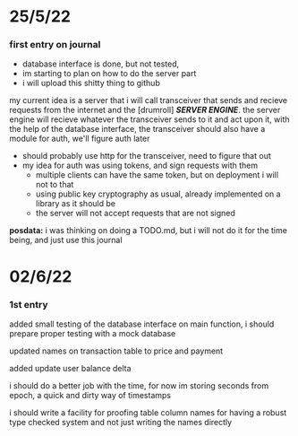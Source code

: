 # 25/5/22
### first entry on journal
- database interface is done, but not tested,
- im starting to plan on how to do the server part
- i will upload this shitty thing to github

my current idea is a server that i will call transceiver that
sends and recieve requests from the internet and the
[drumroll] _**SERVER ENGINE**_.
the server engine will recieve whatever the transceiver sends to it
and act upon it, with the help of the database interface, the transceiver 
should also have a module for auth, we'll figure auth later

- should probably use http for the transceiver, need to figure that out
- my idea for auth was using tokens, and sign requests with them
  - multiple clients can have the same token, but on deployment i will not 
  to that
  - using public key cryptography as usual, already implemented on a library 
  as it should be
  - the server will not accept requests that are not signed

**posdata:**
i was thinking on doing a TODO.md, but i will not do it for the time being, 
and just use this journal

# 02/6/22
### 1st entry
added small testing of the database interface on main function, i 
should prepare proper testing with a mock database

updated names on transaction table to price and payment

added update user balance delta

i should do a better job with the time, for now 
im storing seconds from epoch, a quick and dirty way of timestamps

i should write a facility for proofing table column names for having a 
robust type checked system and not just writing the names directly